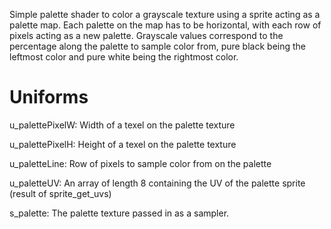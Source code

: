 Simple palette shader to color a grayscale texture using a sprite acting as a palette map. Each palette on the map has to be horizontal, with each row of pixels acting as a new palette. Grayscale values correspond to the percentage along the palette to sample color from, pure black being the leftmost color and pure white being the rightmost color.



# Uniforms

u_palettePixelW: Width of a texel on the palette texture

u_palettePixelH: Height of a texel on the palette texture

u_paletteLine: Row of pixels to sample color from on the palette

u_paletteUV: An array of length 8 containing the UV of the palette sprite (result of sprite_get_uvs)

s_palette: The palette texture passed in as a sampler.